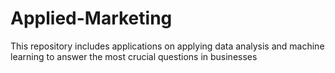 # Applied-Marketing
This repository includes applications on applying data analysis and machine learning to answer the most crucial questions in businesses
